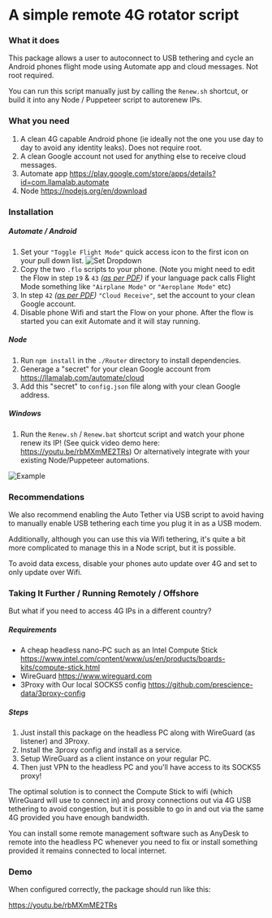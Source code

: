 # A simple remote 4G rotator script

### What it does

This package allows a user to autoconnect to USB tethering and cycle an Android phones flight mode using Automate app and cloud messages. Not root required.

You can run this script manually just by calling the `Renew.sh` shortcut, or build it into any Node / Puppeteer script to autorenew IPs.

### What you need

1. A clean 4G capable Android phone (ie ideally not the one you use day to day to avoid any identity leaks). Does not require root.
2. A clean Google account not used for anything else to receive cloud messages.
3. Automate app https://play.google.com/store/apps/details?id=com.llamalab.automate
4. Node https://nodejs.org/en/download


### Installation

##### Automate / Android
1. Set your `"Toggle Flight Mode"` quick access icon to the first icon on your pull down list. 
![Set Dropdown](https://github.com/prescience-data/4g-rotator/blob/master/Doc/flight-mode.jpg?raw=true)
2. Copy the two `.flo` scripts to your phone.
    (Note you might need to edit the Flow in step `19` & `43` *([as per PDF](https://github.com/prescience-data/4g-rotator/blob/master/Flows/Toggle%20Flight%20Mode.pdf))* if your language pack calls Flight Mode something like `"Airplane Mode"` or `"Aeroplane Mode"` etc)
3. In step `42` *([as per PDF](https://github.com/prescience-data/4g-rotator/blob/master/Flows/Toggle%20Flight%20Mode.pdf))* `"Cloud Receive"`, set the account to your clean Google account.
4. Disable phone Wifi and start the Flow on your phone. After the flow is started you can exit Automate and it will stay running.

##### Node
1. Run `npm install` in the `./Router` directory to install dependencies. 
2. Generage a "secret" for your clean Google account from https://llamalab.com/automate/cloud
3. Add this "secret" to `config.json` file along with your clean Google address.

##### Windows
1. Run the `Renew.sh` / `Renew.bat` shortcut script and watch your phone renew its IP! (See quick video demo here: https://youtu.be/rbMXmME2TRs) 
Or alternatively integrate with your existing Node/Puppeteer automations.

![Example](https://github.com/prescience-data/4g-rotator/blob/master/Doc/demo.jpg?raw=true)

### Recommendations

We also recommend enabling the Auto Tether via USB script to avoid having to manually enable USB tethering each time you plug it in as a USB modem.

Additionally, although you can use this via Wifi tethering, it's quite a bit more complicated to manage this in a Node script, but it is possible. 

To avoid data excess, disable your phones auto update over 4G and set to only update over Wifi.


### Taking It Further / Running Remotely / Offshore 

But what if you need to access 4G IPs in a different country?

##### Requirements
* A cheap headless nano-PC such as an Intel Compute Stick https://www.intel.com/content/www/us/en/products/boards-kits/compute-stick.html 
* WireGuard https://www.wireguard.com
* 3Proxy with Our local SOCKS5 config https://github.com/prescience-data/3proxy-config

##### Steps
1. Just install this package on the headless PC along with WireGuard (as listener) and 3Proxy.
2. Install the 3proxy config and install as a service.
3. Setup WireGuard as a client instance on your regular PC.
4. Then just VPN to the headless PC and you'll have access to its SOCKS5 proxy!

The optimal solution is to connect the Compute Stick to wifi (which WireGuard will use to connect in) and proxy connections out via 4G USB tethering to avoid congestion, but it is possible to go in and out via the same 4G provided you have enough bandwidth.

You can install some remote management software such as AnyDesk to remote into the headless PC whenever you need to fix or install something provided it remains connected to local internet. 


### Demo

When configured correctly, the package should run like this:

https://youtu.be/rbMXmME2TRs

